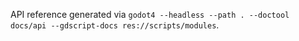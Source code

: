 API reference generated via `godot4 --headless --path . --doctool docs/api --gdscript-docs res://scripts/modules`.
